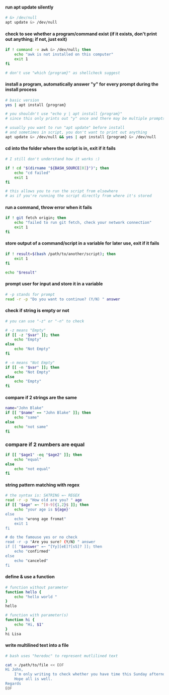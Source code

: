 #### run apt update silently

```bash
# &> /dev/null
apt update &> /dev/null
```

#### check to see whether a program/command exist (if it exists, don't print out anything; if not, just exit)

```bash
if ! command -v awk &> /dev/null; then 
	echo "awk is not installed on this computer"
	exit 1
fi

# don't use "which {program}" as shellcheck suggest
```

#### install a program, automatically answer "y" for every prompt during the install process

```bash
# basic version
yes | apt install {program}

# you shouldn't use "echo y | apt install {program}" 
# since this only prints out "y" once and there may be multiple prompts

# usually you want to run "apt update" before install
# and sometimes in script, you don't want to print out anything
apt update &> /dev/null && yes | apt install {program} &> /dev/null
```

#### cd into the folder where the script is in, exit if it fails

```bash
# I still don't understand how it works :)

if ! cd "$(dirname "${BASH_SOURCE[0]}")"; then
	echo "cd failed"
	exit 1
fi

# this allows you to run the script from elsewhere
# as if you're running the script directly from where it's stored
````

#### run a command, throw error when it fails

```bash
if ! git fetch origin; then
	echo "failed to run git fetch, check your network connection"
	exit 1
fi
```

#### store output of a command/script in a variable for later use, exit if it fails

```bash
if ! result=$(bash /path/to/another/script); then
	exit 1
fi

echo "$result"
```

#### prompt user for input and store it in a variable

```bash
# -p stands for prompt
read -r -p "Do you want to continue? (Y/N) " answer
```

#### check if string is empty or not

```bash
# you can use "-z" or "-n" to check

# -z means "Empty"
if [[ -z "$var" ]]; then
	echo "Empty"
else
	echo "Not Empty"
fi

# -n means "Not Empty"
if [[ -n "$var" ]]; then
	echo "Not Empty"
else
	echo "Empty"
fi
```

#### compare if 2 strings are the same

```bash
name="John Blake"
if [[ "$name" == "John Blake" ]]; then
	echo "same"
else
	echo "not same"
fi
```

### compare if 2 numbers are equal

```bash
if [[ "$age1" -eq "$age2" ]]; then
	echo "equal"
else
	echo "not equal"
fi
```

#### string pattern matching with regex

```bash
# the syntax is: SATRING =~ REGEX
read -r -p "How old are you? " age
if [[ "$age" =~ ^[0-9]{1,2}$ ]]; then
	echo "your age is ${age}'
else
	echo "wrong age fromat"
	exit 1
fi

# do the famouse yes or no check
read -r -p "Are you sure? (Y/N) " answer
if [[ "$answer" =~ ^[Yy][eE]?[sS]? ]]; then
	echo "confirmed"
else
	echo "canceled"
fi
```

#### define & use a function

```bash
# function without parameter
function hello {
	echo "hello world "
}
hello

# function with parameter(s)
function hi {
	echo "Hi, $1"
}
hi Lisa
```

#### write multilined text into a file

```bash
# bash uses "heredoc" to represent mutlilined text

cat > /path/to/file << EOF
Hi John,
	I'm only writing to check whether you have time this Sunday afternoon for a quick chat.
	Hope all is well.
Regards
EOF
```
